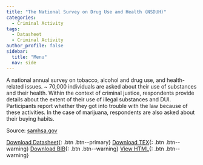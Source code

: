 ```yaml
---
title: "The National Survey on Drug Use and Health (NSDUH)"
categories:
  - Criminal Activity
tags:
  - Datasheet
  - Criminal Activity
author_profile: false
sidebar:
  title: "Menu"
  nav: side
---
```


A national annual survey on tobacco, alcohol and drug use, and health-related issues. ~ 70,000 individuals are asked about their use of substances and their health. Within the context of criminal justice, respondents provide details about the extent of their use of illegal substances and DUI. Participants report whether they got into trouble with the law because of these activities. In the case of marijuana, respondents are also asked about their buying habits.

Source: [samhsa.gov](https://www.samhsa.gov/data/data-we-collect/nsduh-national-survey-drug-use-and-health)

[Download Datasheet](/assets/Datasheets/NSDUH.pdf){: .btn .btn--primary}
[Download TEX](/assets/Datasheets_Source/nsduh_datasheet.tex){: .btn .btn--warning}
[Download BIB](/assets/Datasheets_Source/nsduh.bib){: .btn .btn--warning}
[View HTML](/assets/Datasheets_Html/nsduh_datasheet.tex.html){: .btn .btn--warning}
